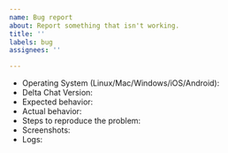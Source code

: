 ```yaml
---
name: Bug report
about: Report something that isn't working.
title: ''
labels: bug
assignees: ''

---
```


<!--
This is a bug report tracker. New features are discussed in the forum: https://support.delta.chat
Please fill out as much of this form as you can (leaving out stuff that is not applicable is ok).
-->

- Operating System (Linux/Mac/Windows/iOS/Android):
- Delta Chat Version:
- Expected behavior:
- Actual behavior:
- Steps to reproduce the problem:
- Screenshots:
- Logs:
